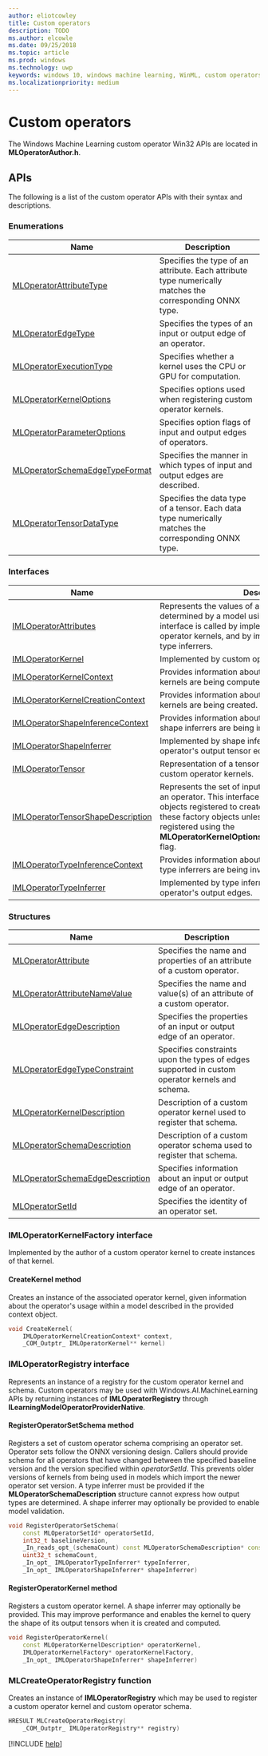 ```yaml
---
author: eliotcowley
title: Custom operators
description: TODO
ms.author: elcowle
ms.date: 09/25/2018
ms.topic: article
ms.prod: windows
ms.technology: uwp
keywords: windows 10, windows machine learning, WinML, custom operators
ms.localizationpriority: medium
---
```


# Custom operators

The Windows Machine Learning custom operator Win32 APIs are located in **MLOperatorAuthor.h**.

## APIs

The following is a list of the custom operator APIs with their syntax and descriptions.

### Enumerations

| Name | Description |
|------|-------------|
| [MLOperatorAttributeType](custom-operators/MLOperatorAttributeType.md) | Specifies the type of an attribute. Each attribute type numerically matches the corresponding ONNX type. |
| [MLOperatorEdgeType](custom-operators/MLOperatorEdgeType.md) | Specifies the types of an input or output edge of an operator. |
| [MLOperatorExecutionType](custom-operators/MLOperatorExecutionType.md) | Specifies whether a kernel uses the CPU or GPU for computation. |
| [MLOperatorKernelOptions](custom-operators/MLOperatorKernelOptions.md) | Specifies options used when registering custom operator kernels. |
| [MLOperatorParameterOptions](custom-operators/MLOperatorParameterOptions.md) | Specifies option flags of input and output edges of operators. |
| [MLOperatorSchemaEdgeTypeFormat](custom-operators/MLOperatorSchemaEdgeTypeFormat.md) | Specifies the manner in which types of input and output edges are described. |
| [MLOperatorTensorDataType](custom-operators/MLOperatorTensorDataType.md) | Specifies the data type of a tensor. Each data type numerically matches the corresponding ONNX type. |

### Interfaces

| Name | Description |
|------|-------------|
| [IMLOperatorAttributes](custom-operators/IMLOperatorAttributes.md) | Represents the values of an operator's attributes, as determined by a model using the operator. This interface is called by implementations of custom operator kernels, and by implementations of shape and type inferrers. |
| [IMLOperatorKernel](custom-operators/IMLOperatorKernel.md) | Implemented by custom operator kernels. |
| [IMLOperatorKernelContext](custom-operators/IMLOperatorKernelContext.md) | Provides information about an operator's usage while kernels are being computed. |
| [IMLOperatorKernelCreationContext](custom-operators/IMLOperatorKernelCreationContext.md) | Provides information about an operator's usage while kernels are being created. |
| [IMLOperatorShapeInferenceContext](custom-operators/IMLOperatorShapeInferenceContext.md) | Provides information about an operator's usage while shape inferrers are being invoked. |
| [IMLOperatorShapeInferrer](custom-operators/IMLOperatorShapeInferrer.md) | Implemented by shape inferrers to infer shapes of an operator's output tensor edges. |
| [IMLOperatorTensor](custom-operators/IMLOperatorTensor.md) | Representation of a tensor used during computation of custom operator kernels. |
| [IMLOperatorTensorShapeDescription](custom-operators/IMLOperatorTensorShapeDescription.md) | Represents the set of input and output tensor shapes of an operator. This interface is called by the factory objects registered to create kernels. It is available to these factory objects unless corresponding kernels are registered using the **MLOperatorKernelOptions::AllowDynamicInputShapes** flag. |
| [IMLOperatorTypeInferenceContext](custom-operators/IMLOperatorTypeInferenceContext.md) | Provides information about an operator's usage while type inferrers are being invoked. |
| [IMLOperatorTypeInferrer](custom-operators/IMLOperatorTypeInferrer.md) | Implemented by type inferrers to infer the types of an operator's output edges. |

### Structures

| Name | Description |
|------|-------------|
| [MLOperatorAttribute](custom-operators/MLOperatorAttribute.md) | Specifies the name and properties of an attribute of a custom operator. |
| [MLOperatorAttributeNameValue](custom-operators/MLOperatorAttributeNameValue.md) | Specifies the name and value(s) of an attribute of a custom operator. |
| [MLOperatorEdgeDescription](custom-operators/MLOperatorEdgeDescription.md) | Specifies the properties of an input or output edge of an operator. |
| [MLOperatorEdgeTypeConstraint](custom-operators/MLOperatorEdgeTypeConstraint.md) | Specifies constraints upon the types of edges supported in custom operator kernels and schema. |
| [MLOperatorKernelDescription](custom-operators/MLOperatorKernelDescription.md) | Description of a custom operator kernel used to register that schema. |
| [MLOperatorSchemaDescription](custom-operators/MLOperatorSchemaDescription.md) | Description of a custom operator schema used to register that schema. |
| [MLOperatorSchemaEdgeDescription](custom-operators/MLOperatorSchemaEdgeDescription.md) | Specifies information about an input or output edge of an operator. |
| [MLOperatorSetId](custom-operators/MLOperatorSetId.md) | Specifies the identity of an operator set. |

### IMLOperatorKernelFactory interface

Implemented by the author of a custom operator kernel to create instances of that kernel.

#### CreateKernel method

Creates an instance of the associated operator kernel, given information about the operator's usage within a model described in the provided context object.

```cpp
void CreateKernel(
    IMLOperatorKernelCreationContext* context,
    _COM_Outptr_ IMLOperatorKernel** kernel)
```

### IMLOperatorRegistry interface

Represents an instance of a registry for the custom operator kernel and schema. Custom operators may be used with Windows.AI.MachineLearning APIs by returning instances of **IMLOperatorRegistry** through **ILearningModelOperatorProviderNative**.

#### RegisterOperatorSetSchema method

Registers a set of custom operator schema comprising an operator set. Operator sets follow the ONNX versioning design. Callers should provide schema for all operators that have changed between the specified baseline version and the version specified within *operatorSetId*. This prevents older versions of kernels from being used in models which import the newer operator set version. A type inferrer must be provided if the **MLOperatorSchemaDescription** structure cannot express how output types are determined. A shape inferrer may optionally be provided to enable model validation.

```cpp
void RegisterOperatorSetSchema(
    const MLOperatorSetId* operatorSetId,
    int32_t baselineVersion,
    _In_reads_opt_(schemaCount) const MLOperatorSchemaDescription* const* schema,
    uint32_t schemaCount,
    _In_opt_ IMLOperatorTypeInferrer* typeInferrer,
    _In_opt_ IMLOperatorShapeInferrer* shapeInferrer)
```

#### RegisterOperatorKernel method

Registers a custom operator kernel. A shape inferrer may optionally be provided.  This may improve performance and enables the kernel to query the shape of its output tensors when it is created and computed.

```cpp
void RegisterOperatorKernel(
    const MLOperatorKernelDescription* operatorKernel,
    IMLOperatorKernelFactory* operatorKernelFactory,
    _In_opt_ IMLOperatorShapeInferrer* shapeInferrer)
```

### MLCreateOperatorRegistry function

Creates an instance of **IMLOperatorRegistry** which may be used to register a custom operator kernel and custom operator schema.

```cpp
HRESULT MLCreateOperatorRegistry(
    _COM_Outptr_ IMLOperatorRegistry** registry)
```

[!INCLUDE [help](includes/get-help.md)]